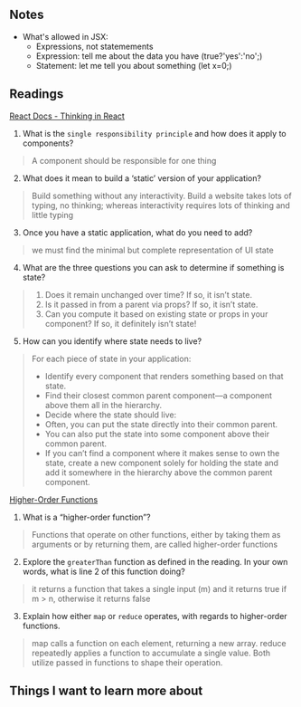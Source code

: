 ## Notes
- What's allowed in JSX:
  - Expressions, not statemements
  - Expression: tell me about the data you have (true?'yes':'no';)
  - Statement: let me tell you about something (let x=0;)

## Readings

[React Docs - Thinking in React](https://react.dev/learn/thinking-in-react)
1. What is the `single responsibility principle` and how does it apply to components?
> A component should be responsible for one thing

2. What does it mean to build a ‘static’ version of your application?
> Build something without any interactivity. Build a website takes lots of typing, no thinking; whereas interactivity requires lots of thinking and little typing

3. Once you have a static application, what do you need to add?
> we must find the minimal but complete representation of UI state

4. What are the three questions you can ask to determine if something is state?
> 1. Does it remain unchanged over time? If so, it isn’t state.
> 2. Is it passed in from a parent via props? If so, it isn’t state.
> 3. Can you compute it based on existing state or props in your component? If so, it definitely isn’t state!

5. How can you identify where state needs to live?
> 
> For each piece of state in your application:
> - Identify every component that renders something based on that state.
> - Find their closest common parent component—a component above them all in the hierarchy.
> - Decide where the state should live:
> - Often, you can put the state directly into their common parent.
> - You can also put the state into some component above their common parent.
> - If you can’t find a component where it makes sense to own the state, create a new component solely for holding the state and add it somewhere in the hierarchy above the common parent component.



[Higher-Order Functions](https://eloquentjavascript.net/05_higher_order.html#h_xxCc98lOBK)
1. What is a “higher-order function”?
> Functions that operate on other functions, either by taking them as arguments or by returning them, are called higher-order functions

2. Explore the `greaterThan` function as defined in the reading. In your own words, what is line 2 of this function doing?
> it returns a function that takes a single input (m) and it returns true if m > n, otherwise it returns false

3. Explain how either `map` or `reduce` operates, with regards to higher-order functions.
> map calls a function on each element, returning a new array.
> reduce repeatedly applies a function to accumulate a single value.
> Both utilize passed in functions to shape their operation.



## Things I want to learn more about